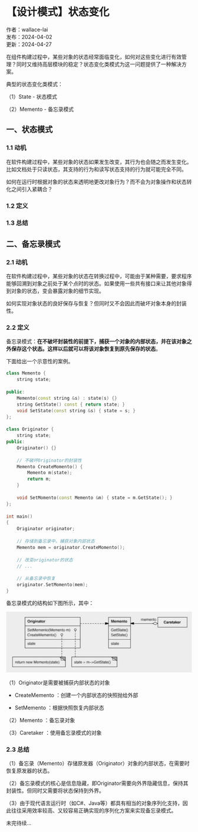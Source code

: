 # 【设计模式】状态变化

作者：wallace-lai <br>
发布：2024-04-02 <br>
更新：2024-04-27 <br>

在组件构建过程中，某些对象的状态经常面临变化，如何对这些变化进行有效管理？同时又维持高层模块的稳定？状态变化类模式为这一问题提供了一种解决方案。

典型的状态变化类模式：

（1）State - 状态模式

（2）Memento - 备忘录模式

## 一、状态模式
### 1.1 动机
在软件构建过程中，某些对象的状态如果发生改变，其行为也会随之而发生变化。比如文档处于只读状态，其支持的行为和读写状态支持的行为就可能完全不同。

如何在运行时根据对象的状态来透明地更改对象行为？而不会为对象操作和状态转化之间引入紧耦合？

### 1.2 定义

### 1.3 总结

## 二、备忘录模式
### 2.1 动机
在软件构建过程中，某些对象的状态在转换过程中，可能由于某种需要，要求程序能够回溯到对象之前处于某个点时的状态。如果使用一些共有接口来让其他对象得到对象的状态，变会暴露对象的细节实现。

如何实现对象状态的良好保存与恢复？但同时又不会因此而破坏对象本身的封装性。

### 2.2 定义
备忘录模式：**在不破坏封装性的前提下，捕获一个对象的内部状态，并在该对象之外保存这个状态。这样以后就可以将该对象恢复到原先保存的状态**。

下面给出一个示意性的案例。

```cpp
class Memento {
    string state;

public:
    Memento(const string &s) : state(s) {}
    string GetState() const { return state; }
    void SetState(const string &s) { state = s; }
};

class Originator {
    string state;
public:
    Originator() {}

    // 不破坏Originator的封装性
    Memento CreateMomento() {
        Memento m(state);
        return m;
    }

    void SetMomento(const Memento &m) { state = m.GetState(); }
};

int main()
{
    Originator originator;

    // 存储到备忘录中，捕获对象内部状态
    Memento mem = originator.CreateMomento();

    // 改变originator的状态
    // ...

    // 从备忘录中恢复
    originator.SetMomento(mem);
}
```

备忘录模式的结构如下图所示，其中：

![备忘录模式结构图](../media/images/SoftwareDesign/design-pattern13.png)

（1）Originator是需要被捕获内部状态的对象

- CreateMemento ：创建一个内部状态的快照抛给外部

- SetMemento ：根据快照恢复内部状态

（2）Memento ：备忘录对象

（3）Caretaker ：使用备忘录模式的对象

### 2.3 总结
（1）备忘录（Memento）存储原发器（Originator）对象的内部状态，在需要时恢复原发器的状态。

（2）备忘录模式的核心是信息隐藏，即Originator需要向外界隐藏信息，保持其封装性。但同时又需要将状态保持到外界。

（3）由于现代语言运行时（如C#、Java等）都具有相当的对象序列化支持，因此往往采用效率较高、又较容易正确实现的序列化方案来实现备忘录模式。



未完待续...